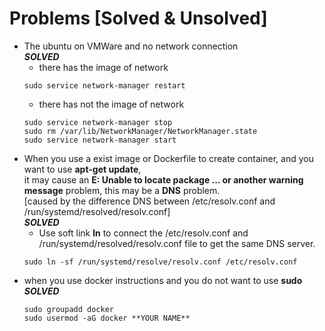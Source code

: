 # Problems [Solved & Unsolved]
* The ubuntu on VMWare and no network connection</br>
  ***SOLVED***
  * there has the image of network
  ```
  sudo service network-manager restart
  ```
  * there has not the image of network
  ```
  sudo service network-manager stop
  sudo rm /var/lib/NetworkManager/NetworkManager.state
  sudo service network-manager start
   ```
* When you use a exist image or Dockerfile to create container, and you want to use **apt-get update**,</br>
  it may cause an **E: Unable to locate package ... or another warning message** problem, this may be a **DNS** problem.</br>
  [caused by the difference DNS between /etc/resolv.conf and /run/systemd/resolved/resolv.conf]</br>
  ***SOLVED***</br>
  * Use soft link **ln** to connect the /etc/resolv.conf and /run/systemd/resolved/resolv.conf file to get the same DNS server.</br>
  ```
  sudo ln -sf /run/systemd/resolve/resolv.conf /etc/resolv.conf
  ```
* when you use docker instructions and you do not want to use **sudo**</br>
  ***SOLVED***
  ```
  sudo groupadd docker
  sudo usermod -aG docker **YOUR NAME**
  ```
